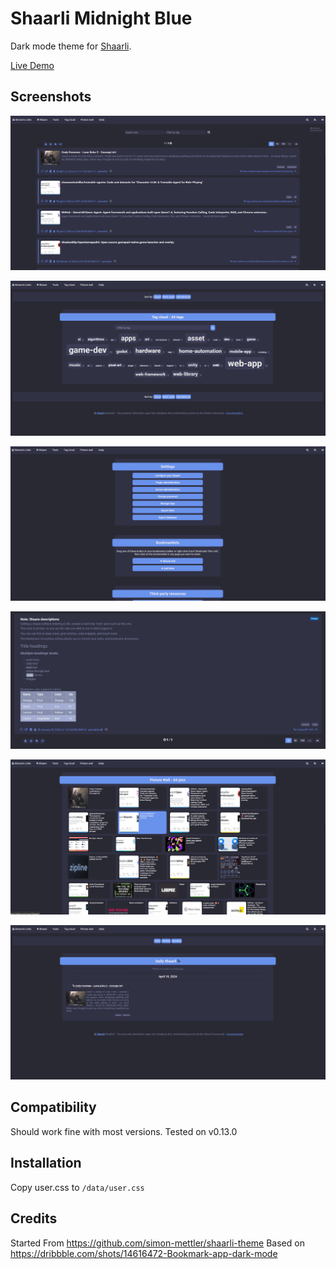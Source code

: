 # Shaarli Midnight Blue

Dark mode theme for [Shaarli](https://github.com/shaarli/Shaarli).

[Live Demo](https://bookmarks.simeonradivoev.com/)

## Screenshots

![Main Page](https://raw.githubusercontent.com/simeonradivoev/shaarli-midnight-blue/master/screenshots/NVIDIA_Share_DbFw3dYz06.png)

![Tag Cloud](https://raw.githubusercontent.com/simeonradivoev/shaarli-midnight-blue/master/screenshots/NVIDIA_Share_JwdyyzvSJF.png)

![Settings](https://raw.githubusercontent.com/simeonradivoev/shaarli-midnight-blue/master/screenshots/NVIDIA_Share_l5hnoCJLHa.png)

![Markdown](https://raw.githubusercontent.com/simeonradivoev/shaarli-midnight-blue/master/screenshots/NVIDIA_Share_m3lb36Y3ZS.png)

![Image Wall](https://raw.githubusercontent.com/simeonradivoev/shaarli-midnight-blue/master/screenshots/NVIDIA_Share_RpSv0H3gun.png)

![Daily](https://raw.githubusercontent.com/simeonradivoev/shaarli-midnight-blue/master/screenshots/NVIDIA_Share_xP1krDH1wZ.png)

## Compatibility

Should work fine with most versions. Tested on v0.13.0

## Installation

Copy user.css to `/data/user.css`

## Credits

Started From https://github.com/simon-mettler/shaarli-theme
Based on https://dribbble.com/shots/14616472-Bookmark-app-dark-mode